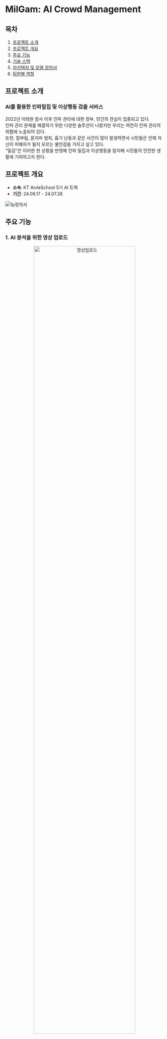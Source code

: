 
# MilGam: AI Crowd Management

## 목차

1. [프로젝트 소개](#프로젝트-소개)
2. [프로젝트 개요](#프로젝트-개요)
3. [주요 기능](#주요-기능)
4. [기술 스택](#기술-스택)
5. [아키텍처 및 모델 정의서](#아키텍처-및-모델-정의서)
6. [팀원별 역할](#팀원별-역할)

## 프로젝트 소개
### AI를 활용한 인파밀집 및 이상행동 검출 서비스

2022년 이태원 참사 이후 인파 관리에 대한 정부, 민간의 관심이 집중되고 있다. <br>
인파 관리 문제를 해결하기 위한 다양한 솔루션이 나왔지만 우리는 여전히 인파 관리의 위험에 노출되어 있다. <br>
또한, 칼부림, 묻지마 범죄, 흉기 난동과 같은 사건이 많이 발생하면서 시민들은 언제 자신이 피해자가 될지 모르는 불안감을 가지고 살고 있다. <br>
"밀감"은 이러한 현 상황을 반영해 인파 밀집과 이상행동을 탐지해 시민들의 안전한 생활에 기여하고자 한다.


## 프로젝트 개요

* **소속**: KT AivleSchool 5기 AI 트랙
* **기간**: 24.06.17 - 24.07.26 <br>

![1p정의서](https://github.com/user-attachments/assets/d79526d3-cf5e-4a43-a142-0fbdef4162c2)

## 주요 기능

### 1. AI 분석을 위한 영상 업로드
<p align="center">
  <img src="https://github.com/user-attachments/assets/59d017c0-aca8-4c4f-aa03-94f88a74e086" alt="영상업로드" width="80%"/>
</p>
<br/>

- **밀집도 계산**: 사람 수를 계산하고 이를 기반으로 밀집도 분류 (여유, 보통, 혼잡, 매우 혼잡)

<p align="center">
 <img src="https://github.com/user-attachments/assets/9c062f8c-4ef9-413b-a58f-28c285ca05a6" alt="밀집도" width="50%"/>
</p>


- **이상행동 점수 계산**: 이상행동 점수를 계산하고 임계치를 기준으로 normal / anomal로 구분

<p align="center">
 <img src="https://github.com/user-attachments/assets/027b7a18-dcc1-4fe7-86f3-7750d0cd8dcd" alt="이상행동 점수" width="50%"/>
</p>


- **이상행동 구분**: anomal인 경우 mmaction을 사용해 어떤 이상행동인지 구분
  
<p align="center">
 <img src="https://github.com/user-attachments/assets/9843d446-85fd-4e5a-abe0-db2951188e2e" alt="이상행동 구분 1" width="50%"/> <img src="https://github.com/user-attachments/assets/0ba9d588-d3b0-49c8-9aa2-2e94b00c3e0a" alt="이상행동 구분 2" width="50%"/>
</p>


- **안전 가이드라인 생성**: 인파밀집(혼잡, 매우 혼잡) 또는 이상행동 발생 시 안전 가이드라인 생성

<p align="center">
 <img src="https://github.com/user-attachments/assets/3cf7e3e5-7266-467f-ab7d-30ee102e9352" alt="안전 가이드라인" width="50%"/>
</p>

<br>

### 2. AI 분석 결과 알림 확인
<p align="center">
  <img src="https://github.com/user-attachments/assets/5a358013-ed0b-4901-8422-ce75c5b3ec0d" alt="알림서비스" width="80%"/>
</p>
<br>

### 3. 관리자 모드
<p align="center">
  <img src="https://github.com/user-attachments/assets/60a9c6ec-2ca4-40fd-a075-39e3342af417" alt="관리자모드" width="80%"/>
</p>

### 발표 영상
<p align="center">
  <a href="https://youtu.be/FxWXDx1QPDk">
    <img src="http://img.youtube.com/vi/FxWXDx1QPDk/0.jpg" alt="Video Label" width="60%"/>
  </a>
</p>
<br>

## 기술 스택

#### FRONT-END

<img src="https://img.shields.io/badge/HTML5-E34F26?style=flat&logo=HTML5&logoColor=white"/></a>
<img src="https://img.shields.io/badge/CSS3-1572B6?style=flat&logo=CSS3&logoColor=white"/></a>
<img src="https://img.shields.io/badge/JavaScript-F7DF1E?style=flat&logo=JavaScript&logoColor=white"/></a>
<img src="https://img.shields.io/badge/React-61DAFB?style=flat&logo=react&logoColor=white"/></a>
<img src="https://img.shields.io/badge/MUI-007FFF?style=flat&logo=mui&logoColor=white"/>

#### BACK-END

<img src="https://img.shields.io/badge/Spring Boot-6DB33F?style=flat&logo=Spring Boot&logoColor=white"/> <a>
<img src="https://img.shields.io/badge/Java-007396?style=flat&logo=Java&logoColor=white"/> <a>
<img src="https://img.shields.io/badge/Python-3776AB?style=flat&logo=Python&logoColor=white"/> <a>
<img src="https://img.shields.io/badge/Flask-000000?style=flat&logo=flask&logoColor=white"/> <a> 
<img src="https://img.shields.io/badge/postman-FF6C37?style=flat&logo=postman&logoColor=white"/> <a>

#### AI
<img src="https://img.shields.io/badge/Python-3776AB?style=flat&logo=Python&logoColor=white"/> </a>
<img src="https://img.shields.io/badge/Pandas-150458?style=flat&logo=Pandas&logoColor=white"/> </a>
<img src="https://img.shields.io/badge/Numpy-013243?style=flat&logo=Numpy&logoColor=white"/> </a>
<img src="https://img.shields.io/badge/OpenCV-5C3EE8?style=flat&logo=OpenCV&logoColor=white"/> </a>
<img src="https://img.shields.io/badge/keenetic-009EE2?style=flat&logo=keenetic&logoColor=white"/> 
</a>
<img src="https://img.shields.io/badge/pytorch-EE4C2C?style=flat&logo=pytorch&logoColor=white"/> </a>
<img src="https://img.shields.io/badge/huggingface-FFD21E?style=flat&logo=huggingface&logoColor=black"/> </a>
<img src="https://img.shields.io/badge/scikitlearn-F7931E?style=flat&logo=scikitlearn&logoColor=white"/> </a>

#### DB
<img src="https://img.shields.io/badge/postgresql-4169E1?style=flat&logo=postgresql&logoColor=white"/></a>
<img src="https://img.shields.io/badge/supabase-3FCF8E?style=flat&logo=supabase&logoColor=white"/></a>
<img src="https://img.shields.io/badge/sqlite-003B57?style=flat&logo=sqlite&logoColor=white"/></a>

#### CI/CD

<img src="https://img.shields.io/badge/Git-F05032?style=flat&logo=Git&logoColor=white"/></a>
<img src="https://img.shields.io/badge/GitHub-181717?style=flat&logo=GitHub&logoColor=white"/></a>
<img src="https://img.shields.io/badge/Jenkins-D24939?style=flat&logo=Jenkins&logoColor=white"/></a>
<img src="https://img.shields.io/badge/Amazon EC2-FF9900?style=flat&logo=Amazon EC2&logoColor=white"/></a>
<img src="https://img.shields.io/badge/GCP-4285F4?style=flat&logo=googlecloud&logoColor=white"/></a>
<img src="https://img.shields.io/badge/Filezilla-BF0000?style=flat&logo=filezilla&logoColor=white"/></a> 

<br>

## 아키텍처 및 모델 정의서
- **Architecture**

  <p align="center">
    <img src="https://github.com/user-attachments/assets/aeb1bb27-b83e-46b0-acad-1c70e444980a" alt="아키텍처 1" width="80%"/>
  </p>

- **CV**

  <p align="center">
    <img src="https://github.com/user-attachments/assets/22d30544-4f5c-4e00-b6da-29b250f5527d" alt="아키텍처 2" width="80%"/>
  </p>

- **RAG**

  <p align="center">
    <img src="https://github.com/user-attachments/assets/46a176ac-377f-446d-ad2d-18cd3e30027e" alt="아키텍처 3" width="80%"/>
  </p>
  
<br>

## 팀원별 역할
- [K-Saaan](https://github.com/K-Saaan)
  #### BE
  > Spring Boot 프로젝트 환경 구축 및 관리 <br>
  > Spring Security 개발	<br>
  > 공통 함수 개발	<br>
  > 영상 업로드 API 개발 <br>
  > WebSocket 통신 개발 <br>
  > Flask 개발 환경 구축 <br>
  > 모델 분석 자동화 파이프라인 구축 <br>
  
  #### AI
  > Human count 모델 개발	<br>
  > 이상행동 여부 판단 모델 개발	 <br>
  > LLM Prompt Engineering에 참여해 모델 성능 향상	<br>

- [indoorkeyman](https://github.com/indoorkeyman)
  #### FE/BE/AI/DB

- [m1-j1n](https://github.com/m1-j1n)
  #### FE
  > 대시보드 페이지 개발 <br>
  > &emsp;◦ 네이버 지도 API, 서울시 실시간 인구 API 활용  <br>
  > &emsp;◦ Chart.js, ApexCharts를 활용한 데이터 시각화 <br>
  > 어드민 페이지, 문의 게시판, FAQ 페이지 개발 <br>
  > 다크 모드 테마 설정

- [Lumi-p](https://github.com/Lumi-p)
  #### FE
- [bboyeong](https://github.com/bboyeong)
  #### BE/DB/AI
- [w0n-100](https://github.com/w0n-100)
  #### FE/AI

- [dbqudals](https://github.com/dbqudals)
  #### BE
  > 회원 가입 API 개발 <br>

  #### CICD(Jenkins - EC2)
  > WEB 자동화 파이프라인 환경 구축 및 관리 <br>

- [ideal402](https://github.com/ideal402)
  #### AI
  > 이상행동 여부 판단 모델 시현 및 사용성 판단 <br>
  > 이상행동 분류 모델 시현 및 파인 튜닝 <br>
  > 관절인식모델 시현 및 사용성 평가 <br>
  > 데이터셋 수집 및 학습 데이터셋 구성 <br>

  #### BE
  > 메세지 알림 API 개발	<br>
  > 메세지 DB관리 API 개발	 <br>
  > SSE 통신 구현	<br>

  #### FE
  > 메세지 관련 api 호출 코드 작성	<br>
  > api로 받아온 데이터 후처리 코드 작성	 <br>

- [leesumin](https://github.com/leesumin)
  #### BE
